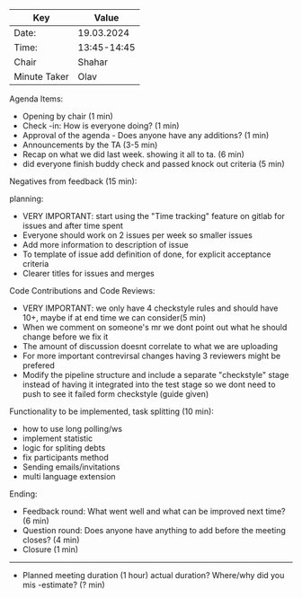 | Key | Value |
| --- | --- |
| Date: | 19.03.2024 |
| Time: | 13:45-14:45 |
| Chair | Shahar |
| Minute Taker | Olav |

Agenda Items:
- Opening by chair (1 min)
- Check -in: How is everyone doing? (1 min)
- Approval of the agenda - Does anyone have any additions? (1 min)
- Announcements by the TA (3-5 min)
- Recap on what we did last week. showing it all to ta. (6 min)
- did everyone finish buddy check and passed knock out criteria (5 min)

Negatives from feedback (15 min):

planning:
- VERY IMPORTANT: start using the "Time tracking" feature on gitlab for issues and after time spent
- Everyone should work on 2 issues per week so smaller issues
- Add more information to description of issue
- To template of issue add definition of done, for explicit acceptance criteria
- Clearer titles for issues and merges

Code Contributions and Code Reviews:
- VERY IMPORTANT: we only have 4 checkstyle rules and should have 10+, maybe if at end time we can consider(5 min)
- When we comment on someone's mr we dont point out what he should change before we fix it
- The amount of discussion doesnt correlate to what we are uploading
- For more important contrevirsal changes having 3 reviewers might be prefered
- Modify the pipeline structure and include a separate "checkstyle" stage instead of having it integrated into the test stage so we dont need to push to see it failed form checkstyle (guide given)


Functionality to be implemented, task splitting (10 min):
- how to use  long polling/ws
- implement statistic
- logic for spliting debts
- fix participants method
- Sending emails/invitations
- multi language extension

Ending:
- Feedback round: What went well and what can be improved next time? (6 min)
- Question round: Does anyone have anything to add before the meeting closes? (4 min)
- Closure (1 min)
--------
- Planned meeting duration (1 hour) actual duration? Where/why did you mis -estimate? (? min)